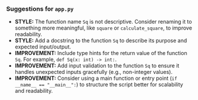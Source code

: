 ### Suggestions for `app.py`

- **STYLE:** The function name `Sq` is not descriptive. Consider renaming it to something more meaningful, like `square` or `calculate_square`, to improve readability.
- **STYLE:** Add a docstring to the function `Sq` to describe its purpose and expected input/output.
- **IMPROVEMENT:** Include type hints for the return value of the function `Sq`. For example, `def Sq(x: int) -> int:`.
- **IMPROVEMENT:** Add input validation to the function `Sq` to ensure it handles unexpected inputs gracefully (e.g., non-integer values).
- **IMPROVEMENT:** Consider using a main function or entry point (`if __name__ == "__main__":`) to structure the script better for scalability and readability.

